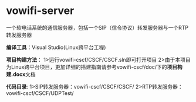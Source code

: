 # vowifi-server
一个软电话系统的通信服务器，包括一个SIP（信令协议）转发服务器与一个RTP转发服务器

**编译工具**：Visual Studio(Linux跨平台工程)

**项目构建方法**：
1>运行vowifi-cscf/CSCF/CSCF.sln即可打开项目
2>由于本项目为Linux跨平台项目，更加详细的搭建指南请参考vowifi-cscf/doc/下的**项目构建.docx**文档

**代码目录**:
1>SIP转发服务器：vowifi-cscf/CSCF/CSCF/
2>RTP转发服务器：vowifi-cscf/CSCF/UDPTest/
